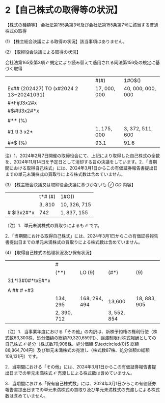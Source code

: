 # 2【自己株式の取得等の状況】

【株式の種類等】 会社法第155条第3号及び会社法第155条第7号に該当する普通株式の取得

(1) 【株主総会決議による取得の状況】該当事項はありません。

(2) 【取締役会決議による取得の状況】

会社法第165条第3項 $\mathcal { O }$ 規定により読み替えて適用される同法第156条の規定に基づく取得  

<table><tr><td></td><td>#(#)</td><td>1#O$()</td></tr><tr><td>Ex## (202427) TO (x#2024 2 13~20241031)</td><td>17, 000, 000</td><td>40, 000, 000, 000</td></tr><tr><td>#*Fijtl3x2#x</td><td></td><td></td></tr><tr><td>#$#ltl3x2#*x</td><td></td><td></td></tr><tr><td></td><td></td><td></td></tr><tr><td>#** (%)</td><td></td><td></td></tr><tr><td>#1 tl 3 x2*</td><td>1, 175, 000</td><td>3, 372, 511, 600</td></tr><tr><td>#*$ (%)</td><td>93.1</td><td>91.6</td></tr></table>

注）1．2024年2月7日開催の取締役会にて、上記により取得した自己株式の全数を、2024年11月14日を予定日として消却する旨の決議をしています。2．「当期間における取得自己株式」には、2024年3月1日からこの有価証券報告書提出日までの単元未満株式の買取りによる株式数は含めていません。

(3) 【株主総会決議又は取締役会決議に基づかないも $\oslash \ O D$ 内容】  

<table><tr><td></td><td>t*# (#)</td><td>1#O()</td></tr><tr><td></td><td>3, 810</td><td>10, 326, 715</td></tr><tr><td># $l3x2#*x</td><td>742</td><td>1, 837, 155</td></tr></table>

（注）1．単元未満株式の買取りによるも $\mathcal { O }$ です。

2．「当期間における取得自己株式」には、2024年3月1日からこの有価証券報告書提出日までの単元未満株式の買取りによる株式数は含めていません。

(4) 【取得自己株式の処理状況及び保有状況】  

<table><tr><td rowspan="2"></td><td colspan="2">#</td><td colspan="2"></td></tr><tr><td>(**)</td><td>LO (9)</td><td>(#*)</td><td>(9)</td></tr><tr><td>31*l3#0#*txE#*x</td><td></td><td></td><td></td><td></td></tr><tr><td></td><td></td><td></td><td></td><td></td></tr><tr><td>A ## # +#3</td><td></td><td></td><td></td><td></td></tr><tr><td></td><td>134, 295</td><td>168, 294, 494</td><td>13,600</td><td>18, 883, 905</td></tr><tr><td></td><td>2, 390, 712</td><td></td><td>3, 552, 854</td><td></td></tr></table>

（注）1．当事業年度における「その他」の内訳は、新株予約権の権利行使（株式数63,300株、処分価額の総額79,320,659円）、譲渡制限付株式報酬としての自己株式 $\mathcal { O }$ 処分（株式数70,908株、処分価額 $\textcircled{0}$ 総額88,864,704円）及び単元未満株式の売渡し（株式数87株、処分価額の総額109,131円）です。

2．当期間における「その他」には、2024年3月1日からこの有価証券報告書提出日までの単元未満株式 $\mathcal { O }$ 売渡しによる株式数は含めていません。

3．当期間における「保有自己株式数」には、2024年3月1日からこの有価証券報告書提出日までの単元未満株式の買取り及び単元未満株式の売渡しによる株式数は含めていません。